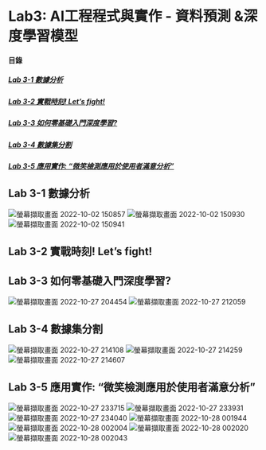 # Lab3: AI工程程式與實作 - 資料預測 &深度學習模型

<a name="000"/>

#### 目錄

##### [Lab 3-1 數據分析](#001)
##### [Lab 3-2 實戰時刻! Let’s fight!](#002)
##### [Lab 3-3 如何零基礎入門深度學習?](#003)
##### [Lab 3-4 數據集分割](#004)
##### [Lab 3-5 應用實作:  “微笑檢測應用於使用者滿意分析”](#005)

<a name="001"/>

## Lab 3-1 數據分析

![螢幕擷取畫面 2022-10-02 150857](https://user-images.githubusercontent.com/89327102/193442610-c8189a2a-c96c-4b2f-84df-4a011343c68f.jpg)
![螢幕擷取畫面 2022-10-02 150930](https://user-images.githubusercontent.com/89327102/193442618-64614d1d-44d6-4ca3-ac18-836d69edab4e.jpg)
![螢幕擷取畫面 2022-10-02 150941](https://user-images.githubusercontent.com/89327102/193442623-7b618ad0-88a8-4fb3-83d0-c5b26ec3acda.jpg)

<a name="002"/>

## Lab 3-2 實戰時刻! Let’s fight!

<a name="003"/>

## Lab 3-3 如何零基礎入門深度學習?

![螢幕擷取畫面 2022-10-27 204454](https://user-images.githubusercontent.com/89327102/198295971-6debfe85-72e6-4ed5-857d-bd5ce3fdcd2b.jpg)
![螢幕擷取畫面 2022-10-27 212059](https://user-images.githubusercontent.com/89327102/198296068-a46cbcd1-0935-4056-a164-6de08e5d1362.jpg)


<a name="004"/>

## Lab 3-4 數據集分割

![螢幕擷取畫面 2022-10-27 214108](https://user-images.githubusercontent.com/89327102/198301877-9510621a-d66d-433c-8710-0c451dbcaf4a.jpg)
![螢幕擷取畫面 2022-10-27 214259](https://user-images.githubusercontent.com/89327102/198301935-7e3b7fef-bd20-4234-985e-caffa8d0abbe.jpg)
![螢幕擷取畫面 2022-10-27 214607](https://user-images.githubusercontent.com/89327102/198301993-af961fd3-cdae-49ce-8cd2-767e03fefa4d.jpg)

## Lab 3-5 應用實作:  “微笑檢測應用於使用者滿意分析”

![螢幕擷取畫面 2022-10-27 233715](https://user-images.githubusercontent.com/89327102/198345311-632e14ac-dab5-4596-aa51-1f154f3621a7.jpg)
![螢幕擷取畫面 2022-10-27 233931](https://user-images.githubusercontent.com/89327102/198345339-ee63934d-07fb-4df7-b301-94068235ddfc.jpg)
![螢幕擷取畫面 2022-10-27 234040](https://user-images.githubusercontent.com/89327102/198345374-55aabc2c-f2c0-4748-9f52-da63afb3d3ff.jpg)
![螢幕擷取畫面 2022-10-28 001944](https://user-images.githubusercontent.com/89327102/198345393-a75d4ebf-9cc2-403b-8497-b2eef3fbfef1.jpg)
![螢幕擷取畫面 2022-10-28 002004](https://user-images.githubusercontent.com/89327102/198345416-7623d02d-46a4-48e2-9287-2006859592ef.jpg)
![螢幕擷取畫面 2022-10-28 002020](https://user-images.githubusercontent.com/89327102/198345434-c27f0aef-386b-427f-9555-615ed2c2cf66.jpg)
![螢幕擷取畫面 2022-10-28 002043](https://user-images.githubusercontent.com/89327102/198345459-a2a1bf97-44d4-4cc6-96d0-59ec1c771bc9.jpg)


<a name="005"/>
